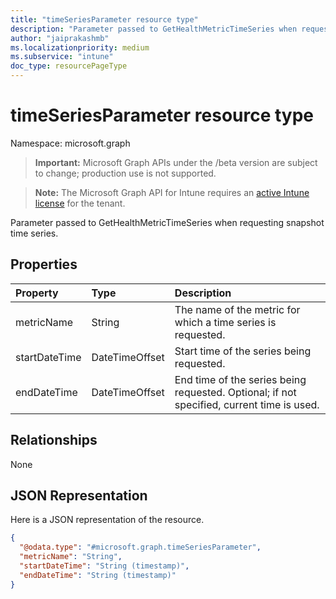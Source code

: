 ```yaml
---
title: "timeSeriesParameter resource type"
description: "Parameter passed to GetHealthMetricTimeSeries when requesting snapshot time series."
author: "jaiprakashmb"
ms.localizationpriority: medium
ms.subservice: "intune"
doc_type: resourcePageType
---
```


# timeSeriesParameter resource type

Namespace: microsoft.graph

> **Important:** Microsoft Graph APIs under the /beta version are subject to change; production use is not supported.

> **Note:** The Microsoft Graph API for Intune requires an [active Intune license](https://go.microsoft.com/fwlink/?linkid=839381) for the tenant.

Parameter passed to GetHealthMetricTimeSeries when requesting snapshot time series.

## Properties
|Property|Type|Description|
|:---|:---|:---|
|metricName|String|The name of the metric for which a time series is requested.|
|startDateTime|DateTimeOffset|Start time of the series being requested.|
|endDateTime|DateTimeOffset|End time of the series being requested. Optional; if not specified, current time is used.|

## Relationships
None

## JSON Representation
Here is a JSON representation of the resource.
<!-- {
  "blockType": "resource",
  "@odata.type": "microsoft.graph.timeSeriesParameter"
}
-->
``` json
{
  "@odata.type": "#microsoft.graph.timeSeriesParameter",
  "metricName": "String",
  "startDateTime": "String (timestamp)",
  "endDateTime": "String (timestamp)"
}
```
